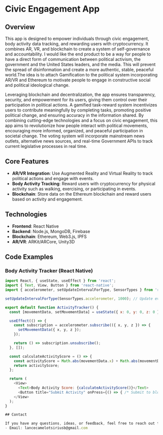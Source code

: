 # Civic Engagement App

## Overview
This app is designed to empower individuals through civic engagement, body activity data tracking, and rewarding users with cryptocurrency. It combines AR, VR, and blockchain to create a system of self-governance and accountability. I would like the end product to be a way for people to have a direct form of communication between political activism, the government and the United States leaders, and the media. This will prevent the spread of disinformation and create a more authentic, stable, peaceful world.The idea is to attach Gamification to the political system incorporating AR/VR and Ethereum to motivate people to engage in constructive social and political ideological change.

Leveraging blockchain and decentralization, the app ensures transparency, security, and empowerment for its users, giving them control over their participation in political actions. A gamified task-reward system incentivizes users to contribute meaningfully by completing tasks, promoting positive political change, and ensuring accuracy in the information shared. By combining cutting-edge technologies and a focus on civic engagement, this app aims to revolutionize how people interact with political movements, encouraging more informed, organized, and peaceful participation in societal change. The voting system will incorporate mainstream news outlets, alternative news sources, and real-time Government APIs to track current legislative processes in real time. 

## Core Features
- **AR/VR Integration**: Use Augmented Reality and Virtual Reality to track political actions and engage with events.
- **Body Activity Tracking**: Reward users with cryptocurrency for physical activity such as walking, exercising, or participating in events.
- **Blockchain**: Store data on the Ethereum blockchain and reward users based on activity and engagement.

## Technologies
- **Frontend**: React Native
- **Backend**: Node.js, MongoDB, Firebase
- **Blockchain**: Ethereum, Web3.js, IPFS
- **AR/VR**: ARKit/ARCore, Unity3D

## Code Examples

### Body Activity Tracker (React Native)
```javascript
import React, { useState, useEffect } from 'react';
import { Text, View, Button } from 'react-native';
import { accelerometer, setUpdateIntervalForType, SensorTypes } from 'react-native-sensors';

setUpdateIntervalForType(SensorTypes.accelerometer, 1000); // Update every second

export default function ActivityTracker() {
  const [movementData, setMovementData] = useState({ x: 0, y: 0, z: 0 });

  useEffect(() => {
    const subscription = accelerometer.subscribe(({ x, y, z }) => {
      setMovementData({ x, y, z });
    });

    return () => subscription.unsubscribe();
  }, []);

  const calculateActivityScore = () => {
    const activityScore = Math.abs(movementData.x) + Math.abs(movementData.y) + Math.abs(movementData.z);
    return activityScore;
  };

  return (
    <View>
      <Text>Body Activity Score: {calculateActivityScore()}</Text>
      <Button title="Submit Activity" onPress={() => { /* Submit to blockchain */ }} />
    </View>
  );
}

## Contact

If you have any questions, ideas, or feedback, feel free to reach out to me:
- Email: lancecamelotsiriusb@gmail.com


